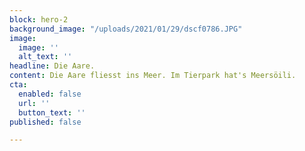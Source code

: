 ```yaml
---
block: hero-2
background_image: "/uploads/2021/01/29/dscf0786.JPG"
image:
  image: ''
  alt_text: ''
headline: Die Aare.
content: Die Aare fliesst ins Meer. Im Tierpark hat's Meersöili.
cta:
  enabled: false
  url: ''
  button_text: ''
published: false

---
```

